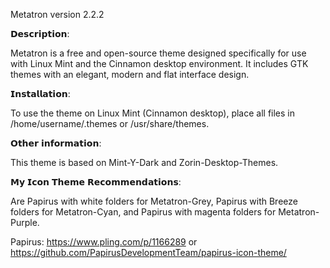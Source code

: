 Metatron version 2.2.2

𝗗𝗲𝘀𝗰𝗿𝗶𝗽𝘁𝗶𝗼𝗻:

Metatron is a free and open-source theme designed specifically for use with Linux Mint and the Cinnamon desktop environment.
It includes GTK themes with an elegant, modern and flat interface design.


𝗜𝗻𝘀𝘁𝗮𝗹𝗹𝗮𝘁𝗶𝗼𝗻:

To use the theme on Linux Mint (Cinnamon desktop), place all files in /home/username/.themes or /usr/share/themes.


𝗢𝘁𝗵𝗲𝗿 𝗶𝗻𝗳𝗼𝗿𝗺𝗮𝘁𝗶𝗼𝗻:

This theme is based on Mint-Y-Dark and Zorin-Desktop-Themes.


𝗠𝘆 𝗜𝗰𝗼𝗻 𝗧𝗵𝗲𝗺𝗲 𝗥𝗲𝗰𝗼𝗺𝗺𝗲𝗻𝗱𝗮𝘁𝗶𝗼𝗻𝘀:

Are Papirus with white folders for Metatron-Grey, Papirus with Breeze folders for Metatron-Cyan, and Papirus with magenta folders for Metatron-Purple.

Papirus: 
https://www.pling.com/p/1166289 or https://github.com/PapirusDevelopmentTeam/papirus-icon-theme/
